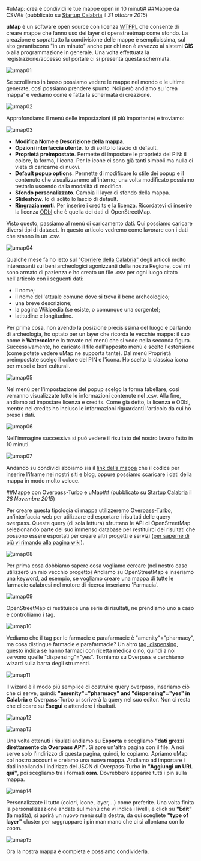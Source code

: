 #uMap: crea e condividi le tue mappe open in 10 minuti#
##Mappe da CSV##
(pubblicato su [Startup Calabria](http://www.startupcalabria.com) il *31 ottobre 2015*)

**uMap** è un software open source con licenza [WTFPL](https://it.wikipedia.org/wiki/WTFPL) che consente di creare mappe che fanno uso dei layer di openstreetmap come sfondo.
La creazione e soprattutto la condivisione delle mappe è semplicissima, sul sito garantiscono "in un minuto" anche per chi non è avvezzo ai sistemi **GIS** o alla programmazione in generale.
Una volta effettuata la registrazione/accesso sul portale ci si presenta questa schermata.

![umap01](https://github.com/nickprock/dataculture_osm/blob/master/img/uMap01.png)

Se scrolliamo in basso possiamo vedere le mappe nel mondo e le ultime generate, così possiamo prendere spunto. Noi però andiamo su 'crea mappa' e vediamo come è fatta la schermata di creazione.

![umap02](https://github.com/nickprock/dataculture_osm/blob/master/img/uMap02.png)

Approfondiamo il menù delle impostazioni (il più importante) e troviamo:

![umap03](https://github.com/nickprock/dataculture_osm/blob/master/img/uMap03.png)

  - **Modifica Nome e Descrizione della mappa**.
  - **Opzioni interfaccia utente**. Io di solito lo lascio di default.
  - **Proprietà preimpostate**. Permette di impostare le proprietà dei PIN: il colore, la forma, l'icona. Per le icone ci sono già tanti simboli ma nulla ci vieta di caricarne di nuovi.
  - **Default popup options**. Permette di modificare lo stile dei popup e il contenuto che visualizzaremo all'interno; una volta modificato possiamo testarlo uscendo dalla modalità di modifica.
  - **Sfondo personalizzato**. Cambia il layer di sfondo della mappa.
  - **Slideshow**. Io di solito lo lascio di default.
  - **Ringraziamenti**. Per inserire i credits e la licenza. Ricordatevi di inserire la licenza [ODbl](https://it.wikipedia.org/wiki/Open_Database_License) che è quella dei dati di OpenStreetMap.

Visto questo, passiamo al menù di caricamento dati. Qui possiamo caricare diversi tipi di dataset. In questo articolo vedremo come lavorare con i dati che stanno in un .csv.

![umap04](https://github.com/nickprock/dataculture_osm/blob/master/img/uMap04.png)

Qualche mese fa ho letto sul ["Corriere della Calabria"](http://www.corrieredellacalabria.it/) degli articoli molto interessanti sui beni archeologici agonizzanti della nostra Regione, così mi sono armato di pazienza e ho creato un file .csv per ogni luogo citato nell'articolo con i seguenti dati:

  - il nome;
  - il nome dell'attuale comune dove si trova il bene archeologico;
  - una breve descrizione;
  - la pagina Wikipedia (se esiste, o comunque una sorgente);
  - latitudine e longitudine.

Per prima cosa, non avendo la posizione precisissima del luogo e parlando di archeologia, ho optato per un layer che ricorda le vecchie mappe: il suo nome è **Watercolor** e lo trovate nel menù che si vede nella seconda figura.
Successivamente, ho caricato il file dall'apposito menù e scelto l'estensione (come potete vedere uMap ne supporta tante).
Dal menù Proprietà preimpostate scelgo il colore del PIN e l'icona. Ho scelto la classica icona per musei e beni culturali.

![umap05](https://github.com/nickprock/dataculture_osm/blob/master/img/uMap05.png)

Nel menù per l'impostazione del popup scelgo la forma tabellare, così verranno visualizzate tutte le informazioni contenute nel .csv.
Alla fine, andiamo ad impostare licenza e credits. Come già detto, la licenza è ODbl, mentre nei credits ho incluso le informazioni riguardanti l'articolo da cui ho preso i dati.

![umap06](https://github.com/nickprock/dataculture_osm/blob/master/img/uMap06.png)

Nell'immagine successiva si può vedere il risultato del nostro lavoro fatto in 10 minuti.

![umap07](https://github.com/nickprock/dataculture_osm/blob/master/img/uMap07.png)

Andando su condividi abbiamo sia il [link della mappa](http://umap.openstreetmap.fr/en/map/beni-archeologici-agonizzanti_27736#9/38.8900/16.4053) che il codice per inserire l'iframe nei nostri siti e blog, oppure possiamo scaricare i dati della mappa in modo molto veloce.

##Mappe con Overpass-Turbo e uMap##
(pubblicato su [Startup Calabria](http://www.startupcalabria.com) il *28 Novembre 2015*)

Per creare questa tipologia di mappa utilizzeremo [Overpass-Turbo](http://overpass-turbo.eu/), un'interfaccia web per utilizzare ed esportare i risultati delle query overpass. Queste query (di sola lettura) sfruttano le API di OpenStreetMap selezionando parte del suo immenso database per restituirci dei risultati che possono essere esportati per creare altri progetti e servizi ([per saperne di più vi rimando alla pagina wiki](wiki.openstreetmap.org/wiki/Overpass_turbo)).

![umap08](https://github.com/nickprock/dataculture_osm/blob/master/img/uMap08.png)

Per prima cosa dobbiamo sapere cosa vogliamo cercare (nel nostro caso utilizzerò un mio vecchio progetto) Andiamo su OpenStreetMap e inseriamo una keyword, ad esempio, se vogliamo creare una mappa di tutte le farmacie calabresi nel motore di ricerca inseriamo 'Farmacia'.

![umap09](https://github.com/nickprock/dataculture_osm/blob/master/img/uMap09.png)

OpenStreetMap ci restituisce una serie di risultati, ne prendiamo uno a caso e controlliamo i tag.

![umap10](https://github.com/nickprock/dataculture_osm/blob/master/img/uMap10.png)

Vediamo che il tag per le farmacie e parafarmacie è "amenity"="pharmacy", ma cosa distingue farmacie e parafarmacie? Un altro [tag, dispensing](http://wiki.openstreetmap.org/wiki/Tag:amenity%3Dpharmacy), questo indica se hanno farmaci con ricetta medica o no, quindi a noi servono quelle "dispensing"="yes".
Torniamo su Overpass e cerchiamo wizard sulla barra degli strumenti.

![umap11](https://github.com/nickprock/dataculture_osm/blob/master/img/uMap11.png)

Il wizard è il modo più semplice di costruire query overpass, inseriamo ciò che ci serve, quindi: **"amenity"="pharmacy" and "dispensing"="yes" in Calabria** e Overpass-Turbo ci scriverà la query nel suo editor. Non ci resta che cliccare su **Esegui** e attendere i risultati.

![umap12](https://github.com/nickprock/dataculture_osm/blob/master/img/uMap12.png)

![umap13](https://github.com/nickprock/dataculture_osm/blob/master/img/uMap13.png)

Una volta ottenuti i risulati andiamo su **Esporta** e scegliamo **"dati grezzi direttamente da Overpass API"**. Si apre un'altra pagina con il file. A noi serve solo l'indirizzo di questa pagina, quindi, lo copiamo.
Apriamo uMap col nostro account e creiamo una nuova mappa.
Andiamo ad importare i dati incollando l'indirizzo del JSON di Overpass-Turbo in **"Aggiungi un URL qui"**, poi scegliamo tra i formati **osm**. Dovrebbero apparire tutti i pin sulla mappa.

![umap14](https://github.com/nickprock/dataculture_osm/blob/master/img/uMap14.png)

Personalizzate il tutto (colori, icone, layer,…) come preferite.
Una volta finita la personalizzazione andate sul menù che vi indica i livelli, e click su **"Edit"** (la matita), si aprirà un nuovo menù sulla destra, da qui scegliete **"type of layer"** cluster per raggruppare i pin man mano che ci si allontana con lo zoom.

![umap15](https://github.com/nickprock/dataculture_osm/blob/master/img/uMap15.png)

Ora la nostra mappa è completa e possiamo condividerla.

